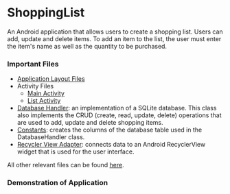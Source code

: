 # ShoppingList
An Android application that allows users to create a shopping list. Users can add, update and delete items. To add an item to the list, the user must enter the item's name as well as the quantity to be purchased.

### Important Files

- [Application Layout Files](app/src/main/res/layout)
- Activity Files
  - [Main Activity](app/src/main/java/com/example/shoppinglist/MainActivity.java)
  - [List Activity](app/src/main/java/com/example/shoppinglist/ListActivity.java)
- [Database Handler](app/src/main/java/com/example/shoppinglist/data/DatabaseHandler.java): an implementation of a SQLite database. This class also implements the CRUD (create, read, update, delete) operations that are used to add, update and delete shopping items.
- [Constants](app/src/main/java/com/example/shoppinglist/util/Constants.java): creates the columns of the database table used in the DatabaseHandler class.
- [Recycler View Adapter](app/src/main/java/com/example/shoppinglist/ui/RecyclerViewAdapter.java): connects data to an Android RecyclerView widget that is used for the user interface.

All other relevant files can be found [here](app/src/main/java/com/example/shoppinglist/).

### Demonstration of Application
